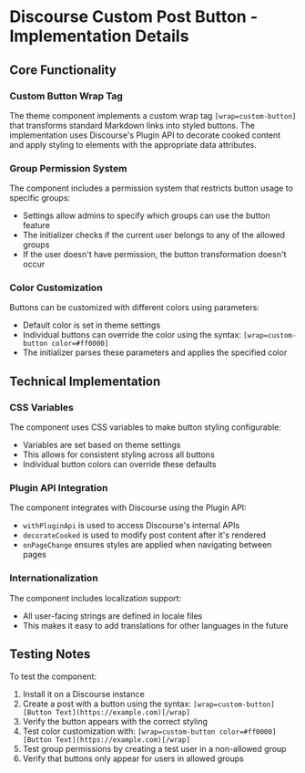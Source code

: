 # Discourse Custom Post Button - Implementation Details

## Core Functionality

### Custom Button Wrap Tag
The theme component implements a custom wrap tag `[wrap=custom-button]` that transforms standard Markdown links into styled buttons. The implementation uses Discourse's Plugin API to decorate cooked content and apply styling to elements with the appropriate data attributes.

### Group Permission System
The component includes a permission system that restricts button usage to specific groups:
- Settings allow admins to specify which groups can use the button feature
- The initializer checks if the current user belongs to any of the allowed groups
- If the user doesn't have permission, the button transformation doesn't occur

### Color Customization
Buttons can be customized with different colors using parameters:
- Default color is set in theme settings
- Individual buttons can override the color using the syntax: `[wrap=custom-button color=#ff0000]`
- The initializer parses these parameters and applies the specified color

## Technical Implementation

### CSS Variables
The component uses CSS variables to make button styling configurable:
- Variables are set based on theme settings
- This allows for consistent styling across all buttons
- Individual button colors can override these defaults

### Plugin API Integration
The component integrates with Discourse using the Plugin API:
- `withPluginApi` is used to access Discourse's internal APIs
- `decorateCooked` is used to modify post content after it's rendered
- `onPageChange` ensures styles are applied when navigating between pages

### Internationalization
The component includes localization support:
- All user-facing strings are defined in locale files
- This makes it easy to add translations for other languages in the future

## Testing Notes

To test the component:
1. Install it on a Discourse instance
2. Create a post with a button using the syntax: `[wrap=custom-button][Button Text](https://example.com)[/wrap]`
3. Verify the button appears with the correct styling
4. Test color customization with: `[wrap=custom-button color=#ff0000][Button Text](https://example.com)[/wrap]`
5. Test group permissions by creating a test user in a non-allowed group
6. Verify that buttons only appear for users in allowed groups
